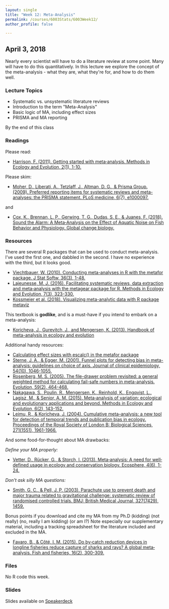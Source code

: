 ```yaml
---
layout: single
title: "Week 12: Meta-Analysis"
permalink: /courses/6003Stats/6003Week12/
author_profile: false

---
```


## April 3, 2018

Nearly every scientist will have to do a literature review at some point. Many will have to do this quantitatively. In this lecture we explore the concept of the meta-analysis - what they are, what they're for, and how to do them well.

### Lecture Topics

* Systematic vs. unsystematic literature reviews
* Introduction to the term "Meta-Analysis"
* Basic logic of MA, including effect sizes
* PRISMA and MA reporting

By the end of this class

### Readings

Please read: 

- [Harrison, F. (2011). Getting started with meta‐analysis. Methods in Ecology and Evolution, 2(1), 1-10.](https://besjournals.onlinelibrary.wiley.com/doi/full/10.1111/j.2041-210X.2010.00056.x)

Please skim:

- [Moher, D., Liberati, A., Tetzlaff, J., Altman, D. G., & Prisma Group. (2009). Preferred reporting items for systematic reviews and meta-analyses: the PRISMA statement. PLoS medicine, 6(7), e1000097.](http://journals.plos.org/plosmedicine/article?id=10.1371/journal.pmed.1000097)

and

- [Cox, K., Brennan, L. P., Gerwing, T. G., Dudas, S. E., & Juanes, F. (2018). Sound the Alarm: A Meta‐Analysis on the Effect of Aquatic Noise on Fish Behavior and Physiology. Global change biology.](https://onlinelibrary.wiley.com/doi/abs/10.1111/gcb.14106)


### Resources
 
There are several R packages that can be used to conduct meta-analysis. I've used the first one, and dabbled in the second. I have no experience with the third, but it looks good.

- [Viechtbauer, W. (2010). Conducting meta-analyses in R with the metafor package. J Stat Softw, 36(3), 1-48.](https://www.jstatsoft.org/article/view/v036i03)
- [Lajeunesse, M. J. (2016). Facilitating systematic reviews, data extraction and meta‐analysis with the metagear package for R. Methods in Ecology and Evolution, 7(3), 323-330.](https://besjournals.onlinelibrary.wiley.com/doi/full/10.1111/2041-210X.12472)
- [Kossmeier et al. (2018). Visualizing meta-analytic data with R package metaviz](https://cran.r-project.org/web/packages/metaviz/vignettes/metaviz.html)

This textbook is **godlike**, and is a must-have if you intend to embark on a meta-analysis:

- [Koricheva, J., Gurevitch, J., and Mengersen, K. (2013). Handbook of meta-analysis in ecology and evolution](https://press.princeton.edu/titles/10045.html)

Additional handy resources:

- [Calculating effect sizes with escalc() in the metafor package](https://www.rdocumentation.org/packages/metafor/versions/1.9-9/topics/escalc)
- [Sterne, J. A., & Egger, M. (2001). Funnel plots for detecting bias in meta-analysis: guidelines on choice of axis. Journal of clinical epidemiology, 54(10), 1046-1055.](http://www.jclinepi.com/article/S0895-4356(01)00377-8/abstract)
- [Rosenberg, M. S. (2005). The file-drawer problem revisited: a general weighted method for calculating fail-safe numbers in meta-analysis. Evolution, 59(2), 464-468.](http://www.bioone.org/doi/abs/10.1554/04-602)
- [Nakagawa, S., Poulin, R., Mengersen, K., Reinhold, K., Engqvist, L., Lagisz, M., & Senior, A. M. (2015). Meta‐analysis of variation: ecological and evolutionary applications and beyond. Methods in Ecology and Evolution, 6(2), 143-152.](https://besjournals.onlinelibrary.wiley.com/doi/abs/10.1111/2041-210X.12309)
- [Leimu, R., & Koricheva, J. (2004). Cumulative meta–analysis: a new tool for detection of temporal trends and publication bias in ecology. Proceedings of the Royal Society of London B: Biological Sciences, 271(1551), 1961-1966.](http://rspb.royalsocietypublishing.org/content/271/1551/1961.short)

And some food-for-thought about MA drawbacks:

*Define your MA properly:*
- [Vetter, D., Rücker, G., & Storch, I. (2013). Meta‐analysis: A need for well‐defined usage in ecology and conservation biology. Ecosphere, 4(6), 1-24.](https://esajournals.onlinelibrary.wiley.com/doi/abs/10.1890/ES13-00062.1)

*Don't ask silly MA questions:*
- [Smith, G. C., & Pell, J. P. (2003). Parachute use to prevent death and major trauma related to gravitational challenge: systematic review of randomised controlled trials. BMJ: British Medical Journal, 327(7429), 1459.](https://www.ncbi.nlm.nih.gov/pmc/articles/PMC300808/)

Bonus points if you download and cite my MA from my Ph.D (kidding) (not really) (no, really I am kidding) (or am I?) Note especially our supplementary material, including a tracking spreadsheet for the literature included and excluded in the MA.

- [Favaro, B., & Côté, I. M. (2015). Do by‐catch reduction devices in longline fisheries reduce capture of sharks and rays? A global meta‐analysis. Fish and fisheries, 16(2), 300-309.](https://onlinelibrary.wiley.com/doi/full/10.1111/faf.12055)

### Files

No R code this week. 

### Slides

Slides available on [Speakerdeck](https://speakerdeck.com/pandalusplatyceros/fish-6003-week-12-meta-analysis)


